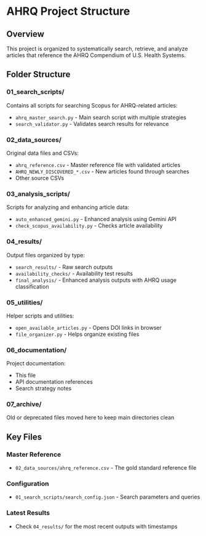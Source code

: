 # AHRQ Project Structure

## Overview
This project is organized to systematically search, retrieve, and analyze articles that reference the AHRQ Compendium of U.S. Health Systems.

## Folder Structure

### 01_search_scripts/
Contains all scripts for searching Scopus for AHRQ-related articles:
- `ahrq_master_search.py` - Main search script with multiple strategies
- `search_validator.py` - Validates search results for relevance

### 02_data_sources/
Original data files and CSVs:
- `ahrq_reference.csv` - Master reference file with validated articles
- `AHRQ_NEWLY_DISCOVERED_*.csv` - New articles found through searches
- Other source CSVs

### 03_analysis_scripts/
Scripts for analyzing and enhancing article data:
- `auto_enhanced_gemini.py` - Enhanced analysis using Gemini API
- `check_scopus_availability.py` - Checks article availability

### 04_results/
Output files organized by type:
- `search_results/` - Raw search outputs
- `availability_checks/` - Availability test results
- `final_analysis/` - Enhanced analysis outputs with AHRQ usage classification

### 05_utilities/
Helper scripts and utilities:
- `open_available_articles.py` - Opens DOI links in browser
- `file_organizer.py` - Helps organize existing files

### 06_documentation/
Project documentation:
- This file
- API documentation references
- Search strategy notes

### 07_archive/
Old or deprecated files moved here to keep main directories clean

## Key Files

### Master Reference
- `02_data_sources/ahrq_reference.csv` - The gold standard reference file

### Configuration
- `01_search_scripts/search_config.json` - Search parameters and queries

### Latest Results
- Check `04_results/` for the most recent outputs with timestamps